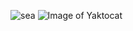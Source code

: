 ![sea](https://user-images.githubusercontent.com/47392304/113472631-22380000-9497-11eb-94f2-a2d80ecaaaf9.jpg)
![Image of Yaktocat](https://i.pinimg.com/originals/48/3a/2e/483a2ebb6eb03f14cb15bd3f382546bd.jpg)
